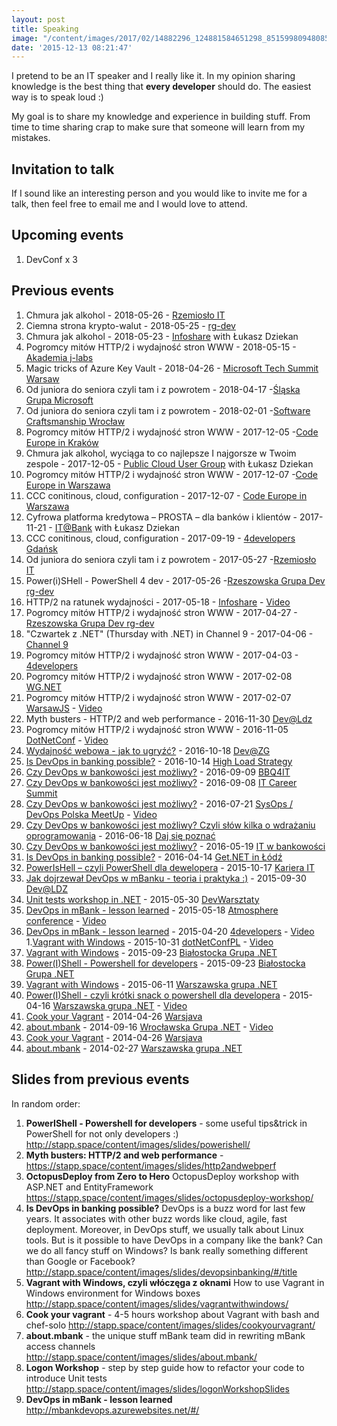 ```yaml
---
layout: post
title: Speaking
image: "/content/images/2017/02/14882296_124881584651298_8515998094808576701_o.jpg"
date: '2015-12-13 08:21:47'
---
```


I pretend to be an IT speaker and I really like it. In my opinion sharing knowledge is the best thing that **every developer** should do. The easiest way is to speak loud :)

My goal is to share my knowledge and experience in building stuff. From time to time sharing crap to make sure that someone will learn from my mistakes.

## Invitation to talk

If I sound like an interesting person and you would like to invite me for a talk, then feel free to email me and I would love to attend.

## Upcoming events
1. DevConf x 3

## Previous events
1. Chmura jak alkohol - 2018-05-26 - [Rzemiosło IT](http://rzemioslo.it/schedule/)
1. Ciemna strona krypto-walut - 2018-05-25 - [rg-dev](https://www.meetup.com/rg-dev/events/248672239/)
1. Chmura jak alkohol - 2018-05-23 - [Infoshare](https://infoshare.pl/#outline-agenda) with Łukasz Dziekan
1. Pogromcy mitów HTTP/2 i wydajność stron WWW - 2018-05-15 - [Akademia j-labs](http://www.itakademia.j-labs.pl/pl/harmonogram/warszawa/Pogromcy-mitow-HTTP2-i-wydajnosc-stron-WWW)
1. Magic tricks of Azure Key Vault - 2018-04-26 -  [Microsoft Tech Summit Warsaw](https://www.microsoft.com/pl-pl/techsummit/warsaw)
1. Od juniora do seniora czyli tam i z powrotem - 2018-04-17 -[Śląska Grupa Microsoft](https://www.meetup.com/%C5%9Al%C4%85ska-Grupa-Microsoft-Meetup/events/249646043/)
1. Od juniora do seniora czyli tam i z powrotem - 2018-02-01 -[Software Craftsmanship Wrocław](https://www.meetup.com/SC-Wro/events/247155244/)
1. Pogromcy mitów HTTP/2 i wydajność stron WWW - 2017-12-05 -[Code Europe in Kraków](https://www.codeeurope.pl/pl/agenda) 
1. Chmura jak alkohol, wyciąga to co najlepsze I najgorsze w Twoim zespole - 2017-12-05 - [Public Cloud User Group](https://www.meetup.com/pl-PL/publiccloudpl/events/243543283/?eventId=243543283) with Łukasz Dziekan
1. Pogromcy mitów HTTP/2 i wydajność stron WWW - 2017-12-07 -[Code Europe in Warszawa](https://www.codeeurope.pl/pl/agenda) 
1. CCC conitinous, cloud, configuration - 2017-12-07 - [Code Europe in Warszawa](https://www.codeeurope.pl/pl/agenda) 
1. Cyfrowa platforma kredytowa – PROSTA – dla banków i klientów - 2017-11-21 - [IT@Bank](http://konferencje.alebank.pl/wp-content/uploads/2017/07/Program-IT@BANK.pdf) with Łukasz Dziekan
1. CCC conitinous, cloud, configuration - 2017-09-19 - [4developers Gdańsk](https://gdansk.4developers.org.pl/stapp.html)
1. Od juniora do seniora czyli tam i z powrotem - 2017-05-27 -[Rzemiosło IT](http://rzemioslo.it/)
1. Power(i)SHell - PowerShell 4 dev - 2017-05-26 -[Rzeszowska Grupa Dev rg-dev](https://www.meetup.com/rg-dev/) 
1. HTTP/2 na ratunek wydajności - 2017-05-18 - [Infoshare](https://infoshare.pl) - [Video](https://www.youtube.com/watch?v=S6y81TMr_lA)
1. Pogromcy mitów HTTP/2 i wydajność stron WWW - 2017-04-27 -[Rzeszowska Grupa Dev rg-dev](https://www.meetup.com/rg-dev/) 
1. "Czwartek z .NET" (Thursday with .NET) in Channel 9 - 2017-04-06 - [Channel 9](https://channel9.msdn.com/Events/Czwartki-z-VS-2017/1-czwartek-z-VS-2017/1-czwartek-z-VS-2017)
1. Pogromcy mitów HTTP/2 i wydajność stron WWW - 2017-04-03 - [4developers](http://2017.4developers.org.pl/pl/program/speakers/stapp-piotr/)
1. Pogromcy mitów HTTP/2 i wydajność stron WWW - 2017-02-08 [WG.NET](https://www.meetup.com/WG-NET/events/237397950/)
1. Pogromcy mitów HTTP/2 i wydajność stron WWW - 2017-02-07 [WarsawJS](https://www.meetup.com/WarsawJS/events/237134262/) - [Video](https://www.youtube.com/watch?v=tkjPCuuLhtc)
1. Myth busters - HTTP/2 and web performance - 2016-11-30 [Dev@Ldz](http://www.meetup.com/dev-LDZ/)
1. Pogromcy mitów HTTP/2 i wydajność stron WWW - 2016-11-05 [DotNetConf](http://dotnetconf.pl/) - [Video](https://www.youtube.com/watch?v=S1zSno9Pxvs)
1. [Wydajność webowa - jak to ugryźć?](http://www.meetup.com/DEV-ZG/events/234250699/) - 2016-10-18 [Dev@ZG](http://www.meetup.com/DEV-ZG/)
1. [Is DevOps in banking possible?](http://www.highloadstrategy.lt/) - 2016-10-14 [High Load Strategy](http://www.highloadstrategy.lt/)
1. [Czy DevOps w bankowości jest możliwy?](http://bbq4.it/#agenda) - 2016-09-09 [BBQ4IT](http://bbq4.it/)
1. [Czy DevOps w bankowości jest możliwy?](http://itcareersummit.pl/2016/?page_id=811) - 2016-09-08 [IT Career Summit](http://itcareersummit.pl/2016/?page_id=811)
1. [Czy DevOps w bankowości jest możliwy?](http://www.meetup.com/SysOpsPolska/events/232280301/) - 2016-07-21 [SysOps / DevOps Polska MeetUp](http://www.meetup.com/SysOpsPolska/) - [Video](https://www.youtube.com/watch?v=8U3YO-IcW24)
1. [Czy DevOps w bankowości jest możliwy? Czyli słów kilka o wdrażaniu oprogramowania](http://devstyle.pl/daj-sie-poznac/gala/) - 2016-06-18 [Daj się poznać](http://dajsiepoznac2016.evenea.pl/)
1. [Czy DevOps w bankowości jest możliwy?](http://gigacon.org/devops_bankowosc/) - 2016-05-19 [IT w bankowości](http://gigacon.org/event/bankowosc_warszawa_2016/)
1. [Is DevOps in banking possible?](https://konferencjaget.net/pl/lodz/program#65) - 2016-04-14 [Get.NET in Łódź](https://konferencjaget.net/)
1. [PowerIsHell – czyli PowerShell dla dewelopera](http://careercon.pl/konferencja/kariera-it-warszawa-17-10-2015/) - 2015-10-17 [Kariera IT](http://careercon.pl/)
1. [Jak dojrzewał DevOps w mBanku - teoria i praktyka :)](http://www.meetup.com/dev-LDZ/events/224955668/) - 2015-09-30 [Dev@LDZ](http://www.meetup.com/dev-LDZ/)
1. [Unit tests workshop in .NET](http://devwarsztaty.pl/warsztaty/2015-05-30/) - 2015-05-30 [DevWarsztaty](http://devwarsztaty.pl/) 
1. [DevOps in mBank - lesson learned](http://2015.4developers.org.pl/pl/agenda/lecture/devops-in-mbank-lesson-learned/) - 2015-05-18 [Atmosphere conference](atmosphere-conference.com) - [Video](https://www.youtube.com/watch?v=WOPI_afhYTM)  
1. [DevOps in mBank - lesson learned](http://2015.4developers.org.pl/pl/agenda/lecture/devops-in-mbank-lesson-learned/) - 2015-04-20 [4developers](http://4developers.org.pl/) - [Video](https://www.youtube.com/watch?v=PdyJlmATdtc)
1.[Vagrant with Windows](http://dotnetconf.pl/2015) - 2015-10-31 [dotNetConfPL](http://dotnetconf.pl) - [Video](https://www.youtube.com/watch?v=EHFpMHhUFXQ)
1. [Vagrant with Windows](https://www.facebook.com/events/160965000911545/) - 2015-09-23 [Białostocka Grupa .NET](https://www.facebook.com/groups/bstoknet/)
1. [Power(I)Shell - Powershell for developers](https://www.facebook.com/events/160965000911545/) - 2015-09-23 [Białostocka Grupa .NET](https://www.facebook.com/groups/bstoknet/)
1. [Vagrant with Windows](http://www.meetup.com/WG-NET/events/222959644/) - 2015-06-11 [Warszawska grupa .NET](http://www.wg.net.pl/)
1. [Power(I)Shell - czyli krótki snack o powershell dla developera](http://www.meetup.com/WG-NET/events/221574919/) - 2015-04-16 [Warszawska grupa .NET](http://www.wg.net.pl/) - [Video](https://www.youtube.com/watch?v=qAIiPi7wk5w)
1. [Cook your Vagrant](http://crossweb.pl/wydarzenia/warsjawa-2014/) - 2014-04-26 [Warsjava](http://warsjawa.pl/)
1. [about.mbank](http://wrocnet.github.io/2014/09/16/69-spotkanie-wroclawskiej-grupy-net.html) - 2014-09-16 [Wrocławska Grupa .NET](http://wrocnet.github.io/) - [Video](https://www.youtube.com/watch?v=jVrihtoGknA)
1. [Cook your Vagrant](http://crossweb.pl/wydarzenia/warsjawa-2014/) - 2014-04-26 [Warsjava](http://warsjawa.pl/)
1. [about.mbank](http://www.wg.net.pl/aktualnosci/zaproszeniena72spotkaniewgnet) - 2014-02-27 [Warszawska grupa .NET](http://www.wg.net.pl/)

## Slides from previous events
In random order:

1. __PowerIShell - Powershell for developers__ - some useful tips&trick in PowerShell for not only developers :)
http://stapp.space/content/images/slides/powerishell/
1. __Myth busters: HTTP/2 and web performance__ - https://stapp.space/content/images/slides/http2andwebperf
1. __OctopusDeploy from Zero to Hero__ 
OctopusDeploy workshop with ASP.NET and EntityFramework
https://stapp.space/content/images/slides/octopusdeploy-workshop/
1. __Is DevOps in banking possible?__
DevOps is a buzz word for last few years. It associates with other buzz words like cloud, agile, fast deployment. Moreover, in DevOps stuff, we usually talk about Linux tools. But is it possible to have DevOps in a company like the bank? Can we do all fancy stuff on Windows? Is bank really something different than Google or Facebook?
http://stapp.space/content/images/slides/devopsinbanking/#/title
1. __Vagrant with Windows, czyli włóczęga z oknami__
How to use Vagrant in Windows environment for Windows boxes
http://stapp.space/content/images/slides/vagrantwithwindows/
2. __Cook your vagrant__ - 4-5 hours workshop about Vagrant with bash and chef-solo
http://stapp.space/content/images/slides/cookyourvagrant/
3. __about.mbank__ - the unique stuff mBank team did in rewriting mBank access channels
http://stapp.space/content/images/slides/about.mbank/
5. __Logon Workshop__ - step by step guide how to refactor your code to introduce Unit tests
http://stapp.space/content/images/slides/logonWorkshopSlides
6. __DevOps in mBank - lesson learned__
http://mbankdevops.azurewebsites.net/#/

